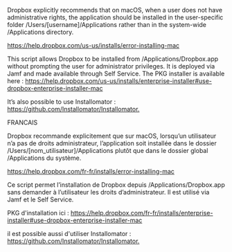 Dropbox explicitly recommends that on macOS, when a user does not have administrative rights, the application should be installed in the user-specific folder /Users/[username]/Applications rather than in the system-wide /Applications directory.

https://help.dropbox.com/us-us/installs/error-installing-mac

This script allows Dropbox to be installed from /Applications/Dropbox.app without prompting the user for administrator privileges. It is deployed via Jamf and made available through Self Service.
The PKG installer is available here : https://help.dropbox.com/us-us/installs/enterprise-installer#use-dropbox-enterprise-installer-mac

It’s also possible to use Installomator : https://github.com/Installomator/Installomator.​




FRANCAIS

Dropbox recommande explicitement que sur macOS, lorsqu’un utilisateur n’a pas de droits administrateur, l’application soit installée dans le dossier /Users/[nom_utilisateur]/Applications plutôt que dans le dossier global /Applications du système.

https://help.dropbox.com/fr-fr/installs/error-installing-mac

Ce script permet l’installation de Dropbox depuis /Applications/Dropbox.app sans demander à l’utilisateur les droits d’administrateur. Il est utilisé via Jamf et le Self Service.

PKG d'installation ici : https://help.dropbox.com/fr-fr/installs/enterprise-installer#use-dropbox-enterprise-installer-mac




il est possible aussi d'utiliser Installomator : https://github.com/Installomator/Installomator.​

